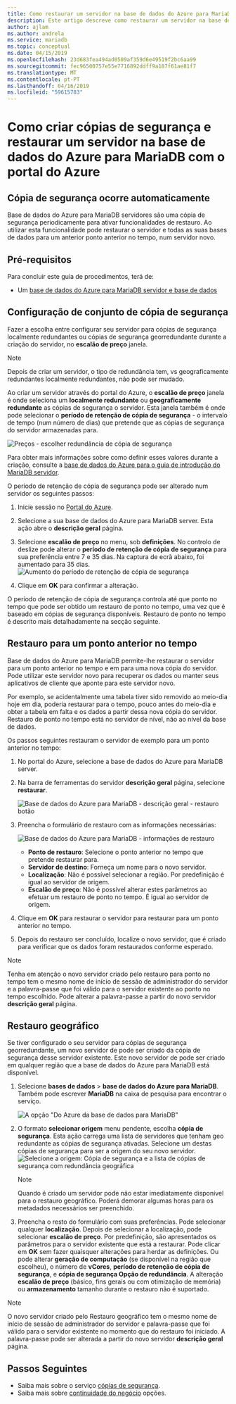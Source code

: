 ```yaml
---
title: Como restaurar um servidor na base de dados do Azure para MariaDB
description: Este artigo descreve como restaurar um servidor na base de dados do Azure para MariaDB com o portal do Azure.
author: ajlam
ms.author: andrela
ms.service: mariadb
ms.topic: conceptual
ms.date: 04/15/2019
ms.openlocfilehash: 23d683fea494ad0509af359d6e49519f2bc6aa99
ms.sourcegitcommit: fec96500757e55e7716892ddff9a187f61ae81f7
ms.translationtype: MT
ms.contentlocale: pt-PT
ms.lasthandoff: 04/16/2019
ms.locfileid: "59615783"
---
```

# <a name="how-to-backup-and-restore-a-server-in-azure-database-for-mariadb-using-the-azure-portal"></a>Como criar cópias de segurança e restaurar um servidor na base de dados do Azure para MariaDB com o portal do Azure

## <a name="backup-happens-automatically"></a>Cópia de segurança ocorre automaticamente
Base de dados do Azure para MariaDB servidores são uma cópia de segurança periodicamente para ativar funcionalidades de restauro. Ao utilizar esta funcionalidade pode restaurar o servidor e todas as suas bases de dados para um anterior ponto anterior no tempo, num servidor novo.

## <a name="prerequisites"></a>Pré-requisitos
Para concluir este guia de procedimentos, terá de:
- Um [base de dados do Azure para MariaDB servidor e base de dados](quickstart-create-mariadb-server-database-using-azure-portal.md)

## <a name="set-backup-configuration"></a>Configuração de conjunto de cópia de segurança

Fazer a escolha entre configurar seu servidor para cópias de segurança localmente redundantes ou cópias de segurança georredundante durante a criação do servidor, no **escalão de preço** janela.

> [!NOTE]
> Depois de criar um servidor, o tipo de redundância tem, vs geograficamente redundantes localmente redundantes, não pode ser mudado.
>

Ao criar um servidor através do portal do Azure, o **escalão de preço** janela é onde seleciona um **localmente redundante** ou **geograficamente redundante** as cópias de segurança o servidor. Esta janela também é onde pode selecionar o **período de retenção de cópia de segurança** - o intervalo de tempo (num número de dias) que pretende que as cópias de segurança do servidor armazenadas para.

   ![Preços - escolher redundância de cópia de segurança](./media/howto-restore-server-portal/pricing-tier.png)

Para obter mais informações sobre como definir esses valores durante a criação, consulte a [base de dados do Azure para o guia de introdução do MariaDB servidor](quickstart-create-mariadb-server-database-using-azure-portal.md).

O período de retenção de cópia de segurança pode ser alterado num servidor os seguintes passos:
1. Inicie sessão no [Portal do Azure](https://portal.azure.com/).

2. Selecione a sua base de dados do Azure para MariaDB server. Esta ação abre o **descrição geral** página.

3. Selecione **escalão de preço** no menu, sob **definições**. No controlo de deslize pode alterar o **período de retenção de cópia de segurança** para sua preferência entre 7 e 35 dias.
Na captura de ecrã abaixo, foi aumentado para 35 dias.
![Aumento do período de retenção de cópia de segurança](./media/howto-restore-server-portal/3-increase-backup-days.png)

4. Clique em **OK** para confirmar a alteração.

O período de retenção de cópia de segurança controla até que ponto no tempo que pode ser obtido um restauro de ponto no tempo, uma vez que é baseado em cópias de segurança disponíveis. Restauro de ponto no tempo é descrito mais detalhadamente na secção seguinte. 

## <a name="point-in-time-restore"></a>Restauro para um ponto anterior no tempo
Base de dados do Azure para MariaDB permite-lhe restaurar o servidor para um ponto anterior no tempo e em para uma nova cópia do servidor. Pode utilizar este servidor novo para recuperar os dados ou manter seus aplicativos de cliente que aponte para este servidor novo.

Por exemplo, se acidentalmente uma tabela tiver sido removido ao meio-dia hoje em dia, poderia restaurar para o tempo, pouco antes do meio-dia e obter a tabela em falta e os dados a partir dessa nova cópia do servidor. Restauro de ponto no tempo está no servidor de nível, não ao nível da base de dados.

Os passos seguintes restauram o servidor de exemplo para um ponto anterior no tempo:
1. No portal do Azure, selecione a base de dados do Azure para MariaDB server. 

2. Na barra de ferramentas do servidor **descrição geral** página, selecione **restaurar**.

   ![Base de dados do Azure para MariaDB - descrição geral - restauro botão](./media/howto-restore-server-portal/2-server.png)

3. Preencha o formulário de restauro com as informações necessárias:

   ![Base de dados do Azure para MariaDB - informações de restauro](./media/howto-restore-server-portal/3-restore.png)
   - **Ponto de restauro**: Selecione o ponto anterior no tempo que pretende restaurar para.
   - **Servidor de destino**: Forneça um nome para o novo servidor.
   - **Localização**: Não é possível selecionar a região. Por predefinição é igual ao servidor de origem.
   - **Escalão de preço**: Não é possível alterar estes parâmetros ao efetuar um restauro de ponto no tempo. É igual ao servidor de origem. 

4. Clique em **OK** para restaurar o servidor para restaurar para um ponto anterior no tempo. 

5. Depois do restauro ser concluído, localize o novo servidor, que é criado para verificar que os dados foram restaurados conforme esperado.

>[!Note]
>Tenha em atenção o novo servidor criado pelo restauro para ponto no tempo tem o mesmo nome de início de sessão de administrador do servidor e a palavra-passe que foi válido para o servidor existente ao ponto no tempo escolhido. Pode alterar a palavra-passe a partir do novo servidor **descrição geral** página.

## <a name="geo-restore"></a>Restauro geográfico
Se tiver configurado o seu servidor para cópias de segurança georredundante, um novo servidor de pode ser criado da cópia de segurança desse servidor existente. Este novo servidor de pode ser criado em qualquer região que a base de dados do Azure para MariaDB está disponível.  

1. Selecione **bases de dados** > **base de dados do Azure para MariaDB**. Também pode escrever **MariaDB** na caixa de pesquisa para encontrar o serviço.

   ![A opção "Do Azure da base de dados para MariaDB"](./media/howto-restore-server-portal/2_navigate-to-mariadb.png)

2. O formato **selecionar origem** menu pendente, escolha **cópia de segurança**. Esta ação carrega uma lista de servidores que tenham geo redundante as cópias de segurança ativadas. Selecione um destas cópias de segurança para ser a origem do seu novo servidor.
   ![Selecione a origem: Cópia de segurança e a lista de cópias de segurança com redundância geográfica](./media/howto-restore-server-portal/2-georestore.png)

   > [!NOTE]
   > Quando é criado um servidor pode não estar imediatamente disponível para o restauro geográfico. Poderá demorar algumas horas para os metadados necessários ser preenchido.
   >

3. Preencha o resto do formulário com suas preferências. Pode selecionar qualquer **localização**. Depois de selecionar a localização, pode selecionar **escalão de preço**. Por predefinição, são apresentados os parâmetros para o servidor existente que está a restaurar. Pode clicar em **OK** sem fazer quaisquer alterações para herdar as definições. Ou pode alterar **geração de computação** (se disponível na região que escolheu), o número de **vCores**, **período de retenção de cópia de segurança**, e **cópia de segurança Opção de redundância**. A alteração **escalão de preço** (básico, fins gerais ou com otimização de memória) ou **armazenamento** tamanho durante o restauro não é suportado.

>[!Note]
>O novo servidor criado pelo Restauro geográfico tem o mesmo nome de início de sessão de administrador do servidor e palavra-passe que foi válido para o servidor existente no momento que do restauro foi iniciado. A palavra-passe pode ser alterada a partir do novo servidor **descrição geral** página.

## <a name="next-steps"></a>Passos Seguintes
- Saiba mais sobre o serviço [cópias de segurança](concepts-backup.md).
- Saiba mais sobre [continuidade do negócio](concepts-business-continuity.md) opções.

